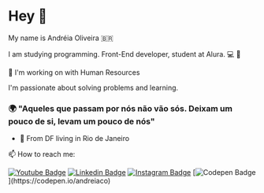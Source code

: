 

# Hey 👋

My name is Andréia Oliveira 🇧🇷

I am studying programming. Front-End developer, student at Alura.  💻 🥰

🔭 I'm working on with Human Resources

I'm passionate about solving problems and learning. 

### 🌍 "Aqueles que passam por nós não vão sós. Deixam um pouco de si, levam um pouco de nós" 

- 📍 From DF living in Rio de Janeiro

📫 How to reach me:

[![Youtube Badge](https://img.shields.io/badge/-Youtube-FF0000?style=flat-square&labelColor=FF0000&logo=youtube&logoColor=white&link=https://www.youtube.com/channel/UCRhKK6VrISnIWPJjYxBPKnA/videos)](https://www.youtube.com/channel/UCN0rZmt8DbJ0oX72Me8orhw) [![Linkedin Badge](https://img.shields.io/badge/-LinkedIn-blue?style=flat-square&logo=Linkedin&logoColor=white&link=https://https://www.linkedin.com/in/andr%C3%A9ia-oliveira-75544b18?lipi=urn%3Ali%3Apage%3Ad_flagship3_profile_view_base_contact_details%3BYzVvRoQQSgmV3R%2B32l1I6A%3D%3D//)](https://https://https://www.linkedin.com/in/andr%C3%A9ia-oliveira-75544b18?lipi=urn%3Ali%3Apage%3Ad_flagship3_profile_view_base_contact_details%3BYzVvRoQQSgmV3R%2B32l1I6A%3D%3D//) [![Instagram Badge](https://img.shields.io/badge/-Instagram-violet?style=flat-square&logo=Instagram&logoColor=white&link=https://www.instagram.com/andreia_oliveira/)](https://www.instagram.com/andreia_oliveira/) [![Codepen Badge](https://img.shields.io/badge/-Codepen-black?style=flat-square&logo=Codepen&logoColor=white&link=[https://codepen.io/andreiaco](https://codepen.io/andreiaco))](https://codepen.io/andreiaco)



